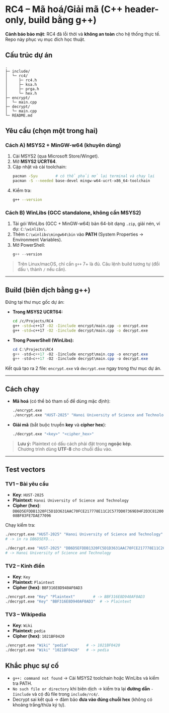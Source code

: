 # RC4 – Mã hoá/Giải mã (C++ header-only, build bằng g++)

**Cảnh báo bảo mật**: RC4 đã lỗi thời và **không an toàn** cho hệ thống thực tế. Repo này phục vụ mục đích học thuật.

## Cấu trúc dự án
```
.
├─ include/
│  └─ rc4/
│     ├─ rc4.h
│     ├─ ksa.h
│     ├─ prga.h
│     └─ hex.h
├─ encrypt/
│  └─ main.cpp
├─ decrypt/
│  └─ main.cpp
└─ README.md
```

## Yêu cầu (chọn **một** trong hai)

### Cách A) MSYS2 + MinGW-w64 (khuyên dùng)
1. Cài MSYS2 (qua Microsoft Store/Winget).
2. Mở **MSYS2 UCRT64**.
3. Cập nhật và cài toolchain:
   ```bash
   pacman -Syu        # có thể phải mở lại terminal và chạy lại
   pacman -S --needed base-devel mingw-w64-ucrt-x86_64-toolchain
   ```
4. Kiểm tra:
   ```bash
   g++ --version
   ```

### Cách B) WinLibs (GCC standalone, không cần MSYS2)
1. Tải gói WinLibs (GCC + MinGW-w64) bản 64-bit dạng `.zip`, giải nén, ví dụ: `C:\winlibs\`.
2. Thêm `C:\winlibs\mingw64\bin` vào **PATH** (System Properties → Environment Variables).
3. Mở PowerShell:
   ```powershell
   g++ --version
   ```

> Trên Linux/macOS, chỉ cần `g++` 7+ là đủ. Câu lệnh build tương tự (đổi dấu `\` thành `/` nếu cần).

---

## Build (biên dịch bằng g++)
Đứng tại thư mục gốc dự án:

- **Trong MSYS2 UCRT64:**
  ```bash
  cd /c/Projects/RC4
  g++ -std=c++17 -O2 -Iinclude encrypt/main.cpp -o encrypt.exe
  g++ -std=c++17 -O2 -Iinclude decrypt/main.cpp -o decrypt.exe
  ```

- **Trong PowerShell (WinLibs):**
  ```powershell
  cd C:\Projects\RC4
  g++ -std=c++17 -O2 -Iinclude encrypt\main.cpp -o encrypt.exe
  g++ -std=c++17 -O2 -Iinclude decrypt\main.cpp -o decrypt.exe
  ```

Kết quả tạo ra 2 file: `encrypt.exe` và `decrypt.exe` ngay trong thư mục dự án.

---

## Cách chạy

- **Mã hoá** (có thể bỏ tham số để dùng mặc định):
  ```bash
  ./encrypt.exe
  ./encrypt.exe "HUST-2025" "Hanoi University of Science and Technology"
  ```

- **Giải mã** (bắt buộc truyền **key** và **cipher hex**):
  ```bash
  ./decrypt.exe "<key>" "<cipher_hex>"
  ```

> **Lưu ý:** Plaintext có dấu cách phải đặt trong **ngoặc kép**.  
> Chương trình dùng **UTF-8** cho chuỗi đầu vào.

---

## Test vectors

### TV1 – Bài yêu cầu
- **Key**: `HUST-2025`  
- **Plaintext**: `Hanoi University of Science and Technology`  
- **Cipher (hex)**:  
  `DB6D5EFDDB1320FC5D1D3631AAC70FCE217778E11C2C577DD07369E04F2D3C8120008BF83FE7DAE77096`

Chạy kiểm tra:
```bash
./encrypt.exe "HUST-2025" "Hanoi University of Science and Technology"
# -> in ra DB6D5EFD...

./decrypt.exe "HUST-2025" "DB6D5EFDDB1320FC5D1D3631AAC70FCE217778E11C2C577DD07369E04F2D3C8120008BF83FE7DAE77096"
# -> Hanoi University of Science and Technology
```

### TV2 – Kinh điển
- **Key**: `Key`  
- **Plaintext**: `Plaintext`  
- **Cipher (hex)**: `BBF316E8D940AF0AD3`

```bash
./encrypt.exe "Key" "Plaintext"        # -> BBF316E8D940AF0AD3
./decrypt.exe "Key" "BBF316E8D940AF0AD3"  # -> Plaintext
```

### TV3 – Wikipedia
- **Key**: `Wiki`  
- **Plaintext**: `pedia`  
- **Cipher (hex)**: `1021BF0420`

```bash
./encrypt.exe "Wiki" "pedia"        # -> 1021BF0420
./decrypt.exe "Wiki" "1021BF0420"   # -> pedia
```

## Khắc phục sự cố
- `g++: command not found` → Cài MSYS2 toolchain hoặc WinLibs và kiểm tra PATH.  
- `No such file or directory` khi biên dịch → kiểm tra lại **đường dẫn** `-Iinclude` và có đủ file trong `include/rc4/`.  
- Decrypt sai kết quả → đảm bảo **đưa vào đúng chuỗi hex** (không có khoảng trắng/thừa ký tự).
